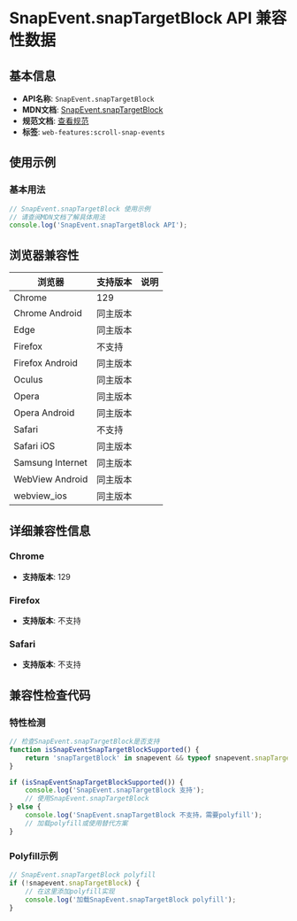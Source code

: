 # SnapEvent.snapTargetBlock API 兼容性数据

## 基本信息

- **API名称**: `SnapEvent.snapTargetBlock`
- **MDN文档**: [SnapEvent.snapTargetBlock](https://developer.mozilla.org/docs/Web/API/SnapEvent/snapTargetBlock)
- **规范文档**: [查看规范](https://drafts.csswg.org/css-scroll-snap-2/#dom-snapevent-snaptargetblock)
- **标签**: `web-features:scroll-snap-events`

## 使用示例

### 基本用法

```javascript
// SnapEvent.snapTargetBlock 使用示例
// 请查阅MDN文档了解具体用法
console.log('SnapEvent.snapTargetBlock API');
```

## 浏览器兼容性

| 浏览器 | 支持版本 | 说明 |
|--------|----------|------|
| Chrome | 129 |  |
| Chrome Android | 同主版本 |  |
| Edge | 同主版本 |  |
| Firefox | 不支持 |  |
| Firefox Android | 同主版本 |  |
| Oculus | 同主版本 |  |
| Opera | 同主版本 |  |
| Opera Android | 同主版本 |  |
| Safari | 不支持 |  |
| Safari iOS | 同主版本 |  |
| Samsung Internet | 同主版本 |  |
| WebView Android | 同主版本 |  |
| webview_ios | 同主版本 |  |

## 详细兼容性信息

### Chrome

- **支持版本**: 129

### Firefox

- **支持版本**: 不支持

### Safari

- **支持版本**: 不支持

## 兼容性检查代码

### 特性检测

```javascript
// 检查SnapEvent.snapTargetBlock是否支持
function isSnapEventSnapTargetBlockSupported() {
    return 'snapTargetBlock' in snapevent && typeof snapevent.snapTargetBlock === 'function';
}

if (isSnapEventSnapTargetBlockSupported()) {
    console.log('SnapEvent.snapTargetBlock 支持');
    // 使用SnapEvent.snapTargetBlock
} else {
    console.log('SnapEvent.snapTargetBlock 不支持，需要polyfill');
    // 加载polyfill或使用替代方案
}
```

### Polyfill示例

```javascript
// SnapEvent.snapTargetBlock polyfill
if (!snapevent.snapTargetBlock) {
    // 在这里添加polyfill实现
    console.log('加载SnapEvent.snapTargetBlock polyfill');
}
```

